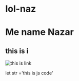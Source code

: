 # lol-naz

# Me name Nazar
## this is i

![this is link ](https://www.google.com/url?sa=i&url=https%3A%2F%2Fukr.media%2Fanimals%2F440597%2F&psig=AOvVaw2iHmuZEENmT3UafrZ4YpVi&ust=1732553424952000&source=images&cd=vfe&opi=89978449&ved=0CBQQjRxqFwoTCPi-hM629YkDFQAAAAAdAAAAABAR)

let str ='this is js code'
